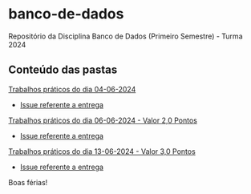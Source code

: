 # banco-de-dados
Repositório da Disciplina Banco de Dados (Primeiro Semestre) - Turma 2024


## Conteúdo das pastas

[Trabalhos práticos do dia 04-06-2024](Trabalhos/2024-06-04/) 
- [Issue referente a entrega](https://github.com/gustavopereiraliceusantista/banco-de-dados/issues/2)


[Trabalhos práticos do dia 06-06-2024 - Valor 2,0 Pontos](Trabalhos/2024-06-04/)
- [Issue referente a entrega](https://github.com/gustavopereiraliceusantista/banco-de-dados/issues/1)



[Trabalhos práticos do dia 13-06-2024 - Valor 3,0 Pontos](Trabalhos/2024-06-13/)

- [Issue referente a entrega](https://github.com/gustavopereiraliceusantista/banco-de-dados/issues/16)


Boas férias!
